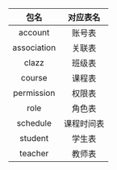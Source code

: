 
包名 | 对应表名
:---: | :---:
account | 账号表
association | 关联表
clazz | 班级表
course | 课程表
permission | 权限表
role | 角色表
schedule | 课程时间表
student | 学生表
teacher | 教师表